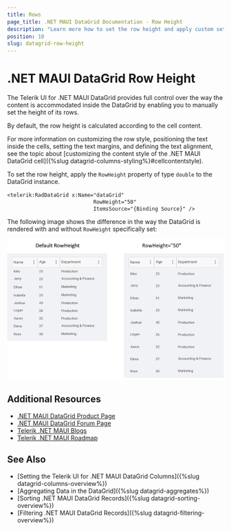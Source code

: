 ```yaml
---
title: Rows
page_title: .NET MAUI DataGrid Documentation - Row Height
description: "Learn more how to set the row height and apply custom settings for positioning the text, setting the text margins, and defining the text alignment when working with the Telerik UI for .NET MAUI DataGrid."
position: 10
slug: datagrid-row-height
---
```


# .NET MAUI DataGrid Row Height

The Telerik UI for .NET MAUI DataGrid provides full control over the way the content is accommodated inside the DataGrid by enabling you to manually set the height of its rows.

By default, the row height is calculated according to the cell content.

For more information on customizing the row style, positioning the text inside the cells, setting the text margins, and defining the text alignment, see the topic about [customizing the content style of the .NET MAUI DataGrid cell]({%slug datagrid-columns-styling%}#cellcontentstyle).

To set the row height, apply the `RowHeight` property of type `double` to the DataGrid instance.

```XAML
<telerik:RadDataGrid x:Name="dataGrid"
							RowHeight="50"
							ItemsSource="{Binding Source}" />
```

The following image shows the difference in the way the DataGrid is rendered with and without `RowHeight` specifically set:

![.NET MAUI DataGrid RowHeight](images/datagrid-row-height.png)

## Additional Resources

- [.NET MAUI DataGrid Product Page](https://www.telerik.com/maui-ui/datagrid)
- [.NET MAUI DataGrid Forum Page](https://www.telerik.com/forums/maui?tagId=1801)
- [Telerik .NET MAUI Blogs](https://www.telerik.com/blogs/mobile-net-maui)
- [Telerik .NET MAUI Roadmap](https://www.telerik.com/support/whats-new/maui-ui/roadmap)

## See Also

- [Setting the Telerik UI for .NET MAUI DataGrid Columns]({%slug datagrid-columns-overview%})
- [Aggregating Data in the DataGrid]({%slug datagrid-aggregates%})
- [Sorting .NET MAUI DataGrid Records]({%slug datagrid-sorting-overview%})
- [Filtering .NET MAUI DataGrid Records]({%slug datagrid-filtering-overview%})


